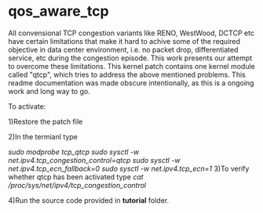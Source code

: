 # qos_aware_tcp
All convensional TCP congestion variants like RENO, WestWood, DCTCP etc have certain limitations that make it hard to 
achive some of the required objective in data center environment, i.e. no packet drop, differentiated service, etc during the congestion episode. This work presents our attempt to overcome these limitations. This kernel patch contains one kernel module called "qtcp", which tries to address the above mentioned problems. This readme documentation was made obscure intentionally, as this is a ongoing work and long way to go.

To activate:

1)Restore the patch file

2)In the termianl type

*sudo modprobe tcp_qtcp*
*sudo sysctl -w net.ipv4.tcp_congestion_control=qtcp*
*sudo sysctl -w net.ipv4.tcp_ecn_fallback=0*
*sudo sysctl -w net.ipv4.tcp_ecn=1*
3)To verify whether qtcp has been activated type
*cat /proc/sys/net/ipv4/tcp_congestion_control*

4)Run the source code provided in **tutorial** folder.

